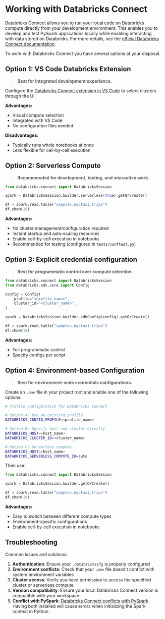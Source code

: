 # Working with Databricks Connect

Databricks Connect allows you to run your local code on Databricks compute directly from your development environment. This enables you to develop and test PySpark applications locally while enabling interacting with data stored on Databricks. For more details, see the [official Databricks Connect documentation](https://docs.databricks.com/en/dev-tools/databricks-connect/index.html).

To work with Databricks Connect you have several options at your disposal.

## Option 1: VS Code Databricks Extension

> **Best for integrated development experience.**

Configure the [Databricks Connect extension in VS Code](https://marketplace.visualstudio.com/items?itemName=databricks.databricks) to select clusters through the UI.

**Advantages:**

- Visual compute selection
- Integrated with VS Code
- No configuration files needed

**Disadvantages:**

- Typically runs whole notebooks at once
- Less flexible for cell-by-cell execution

## Option 2: Serverless Compute

> **Recommended for development, testing, and interactive work.**

```python
from databricks.connect import DatabricksSession

spark = DatabricksSession.builder.serverless(True).getOrCreate()

df = spark.read.table("samples.nyctaxi.trips")
df.show(10)
```

**Advantages:**

- No cluster management/configuration required
- Instant startup and auto-scaling resources
- Enable cell-by-cell execution in notebooks
- Recommended for testing (configured in `tests/conftest.py`)

## Option 3: Explicit credential configuration

> **Best for programmatic control over compute selection.**

```python
from databricks.connect import DatabricksSession
from databricks.sdk.core import Config

config = Config(
    profile="<profile_name>",
    cluster_id="<cluster_name>",
)

spark = DatabricksSession.builder.sdkConfig(config).getOrCreate()

df = spark.read.table("samples.nyctaxi.trips")
df.show(10)
```

**Advantages:**

- Full programmatic control
- Specify configs per script

## Option 4: Environment-based Configuration

> **Best for environment-wide credentials configurations.**

Create an `.env` file in your project root and enable one of the following options:

```bash
# Profile configuration for Databricks Connect

# Option A: Use an existing profile
DATABRICKS_CONFIG_PROFILE=<profile_name>

# Option B: Specify host and cluster directly
DATABRICKS_HOST=<host_name>
DATABRICKS_CLUSTER_ID=<cluster_name>

# Option C: Serverless compute
DATABRICKS_HOST=<host_name>
DATABRICKS_SERVERLESS_COMPUTE_ID=auto
```

Then use:

```python
from databricks.connect import DatabricksSession

spark = DatabricksSession.builder.getOrCreate()

df = spark.read.table("samples.nyctaxi.trips")
df.show(10)
```

**Advantages:**

- Easy to switch between different compute types
- Environment-specific configurations
- Enable cell-by-cell execution in notebooks

## Troubleshooting

Common issues and solutions:

1. **Authentication**: Ensure your `.databrickscfg` is properly configured
2. **Environment conflicts**: Check that your `.env` file doesn't conflict with system environment variables
3. **Cluster access**: Verify you have permission to access the specified cluster or serverless compute
4. **Version compatibility**: Ensure your local Databricks Connect version is compatible with your workspace
5. **Conflict with PySpark**: [Databricks Connect conflicts with PySpark](https://docs.databricks.com/aws/en/dev-tools/databricks-connect/python/troubleshooting#conflicting-pyspark-installations). Having both installed will cause errors when initializing the Spark context in Python.
